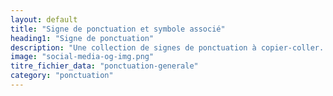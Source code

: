 ```yaml
---
layout: default
title: "Signe de ponctuation et symbole associé"
heading1: "Signe de ponctuation"
description: "Une collection de signes de ponctuation à copier-coller. Il suffit de cliquer sur un symbole pour le copier dans le presse-papiers."
image: "social-media-og-img.png"
titre_fichier_data: "ponctuation-generale"
category: "ponctuation"
---
```


